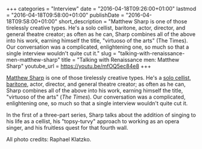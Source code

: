 +++
categories = "Interview"
date = "2016-04-18T09:26:00+01:00"
lastmod = "2016-04-18T09:58:00+01:00"
publishDate = "2016-04-18T09:58:00+01:00"
short_description = "Matthew Sharp is one of those tirelessly creative types. He's a solo cellist, baritone, actor, director, and general theatre creator; as often as he can, Sharp combines all of the above into his work, earning himself the title, \"virtuoso of the arts\" (The Times). Our conversation was a complicated, enlightening one, so much so that a single interview wouldn't quite cut it."
slug = "talking-with-renaissance-men-matthew-sharp"
title = "Talking with Renaissance men: Matthew Sharp"
youtube_url = https://youtu.be/mfOQ5ec84e8
+++

[Matthew Sharp](/scene/people/matthew-sharp/) is one of those tirelessly creative types. He's a [solo cellist](http://www.matthewsharp.net/cellist.html), [baritone](http://www.matthewsharp.net/bass-baritone.html), actor, director, and general theatre creator; as often as he can, Sharp combines all of the above into his work, earning himself the title, "virtuoso of the arts" (*The Times*). Our conversation was a complicated, enlightening one, so much so that a single interview wouldn't quite cut it. 

In the first of a three-part series, Sharp talks about the addition of singing to his life as a cellist, his "topsy-turvy" approach to working as an opera singer, and his fruitless quest for that fourth wall.

All photo credits: Raphael Klatzko.
